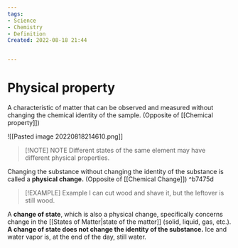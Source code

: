 ```yaml
---
tags:
- Science
- Chemistry
- Definition
Created: 2022-08-18 21:44  


---
```

# Physical property 
A characteristic of matter that can be observed and measured without changing the chemical identity of the sample. (Opposite of [[Chemical property]])

![[Pasted image 20220818214610.png]]

>[!NOTE] NOTE
>Different states of the same element may have different physical properties.

Changing the substance without changing the identity of the substance is called a **physical change.** (Opposite of [[Chemical Change]]) ^b7475d

>[!EXAMPLE] Example
>I can cut wood and shave it, but the leftover is still wood.

A **change of state**, which is also a physical change, specifically concerns change in the [[States of Matter|state of the matter]] (solid, liquid, gas, etc.). **A change of state does not change the identity of the substance.** Ice and water vapor is, at the end of the day, still water. 